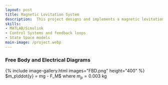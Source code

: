 ```yaml
---
layout: post
title: Magnetic Levitation System
description:  This project designs and implements a magnetic levitation system using a microcontroller and a Hall effect sensor to stabilize a small magnet in mid-air. This system uses a PID controller to maintain the magnet's position.
skills: 
- MATLAB/Simulink
- Control Systems and feedback loops
- State Space models
main-image: /project.webp 
---
```


### Free Body and Electrical Diagrams
{% include image-gallery.html images="FBD.png" height="400" %}  
$m_p\ddot{y} = mg - F_M$  where $m_p = 0.003$ kg


